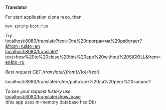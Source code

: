 <m2>**Translator**</m2>

For start application clone repo, then<br>
```
mvn spring-boot:run
```
*Try*<br>
<a href= "localhost:8080/translate?text=Эта%20программа%20работает?&from=ru&to=en">localhost:8080/translate?text=Эта%20программа%20работает?&from=ru&to=en</a><br>
<a href= "localhost:8080/translate?text=how%20to%20close%20this%20app%20without%20SIGKILL&from=en&to=ru">localhost:8080/translate?text=how%20to%20close%20this%20app%20without%20SIGKILL&from=en&to=ru</a>

*Rest request GET /translate/{from}/{to}/{text}* <br>

localhost:8080/translate/ru/en/работает%20ли%20рест%20запрос?

*To see your request history use* <br>
<a href="localhost:8080/translate/show_base">localhost:8080/translate/show_base</a><br>
(this app uses in-memory database hsqlDb)
